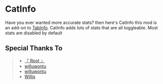 
# CatInfo

Have you ever wanted more accurate stats? then here's CatInfo this mod is an add-on to 
[TabInfo](https://rounds.thunderstore.io/package/willreuploadscuzheruinedstuff/TabInfo/).
CatInfo adds lots of stats that are all toggleable.
Most stats are disabled by default 




## Special Thanks To
>-  [『 Root 』](https://rounds.thunderstore.io/package/Root/)
>-  [willuwontu](https://rounds.thunderstore.io/package/willuwontu/ )
>-  [willuwontu](https://rounds.thunderstore.io/package/willreuploadscuzheruinedstuff/ )
>-  [Willis](https://rounds.thunderstore.io/package/willis81808/)
